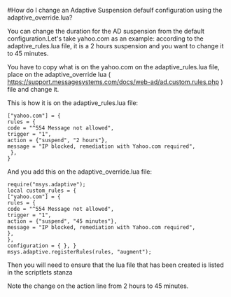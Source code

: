 #How do I change an Adaptive Suspension defaulf configuration using the adaptive_override.lua?

You can change the duration for the AD suspension from the default configuration.Let's take yahoo.com as an example: according to the adaptive_rules.lua file, it is a 2 hours suspension and you want to change it to 45 minutes.

You have to copy what is on the yahoo.com on the adaptive_rules.lua file, place on the adaptive_override lua ( https://support.messagesystems.com/docs/web-ad/ad.custom.rules.php ) file and change it.

 

This is how it is on the adaptive_rules.lua file:

 

```
["yahoo.com"] = {
rules = { 
code = "^554 Message not allowed",
trigger = "1",
action = {"suspend", "2 hours"},
message = "IP blocked, remediation with Yahoo.com required",
 },
}
```

And you add this on the adaptive_override.lua file:

 
```
require("msys.adaptive");
local custom_rules = {
["yahoo.com"] = {
rules = {
code = "^554 Message not allowed",
trigger = "1",
action = {"suspend", "45 minutes"},
message = "IP blocked, remediation with Yahoo.com required",                   
},
},
configuration = { }, }
msys.adaptive.registerRules(rules, "augment");
```

Then you will need to ensure that the lua file that has been created is listed in the scriptlets stanza 

Note the change on the action line from 2 hours to 45 minutes.